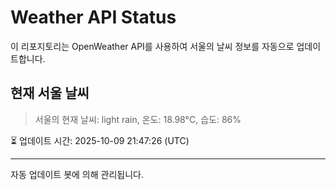 
# Weather API Status

이 리포지토리는 OpenWeather API를 사용하여 서울의 날씨 정보를 자동으로 업데이트합니다.

## 현재 서울 날씨
> 서울의 현재 날씨: light rain, 온도: 18.98°C, 습도: 86%

⏳ 업데이트 시간: 2025-10-09 21:47:26 (UTC)

---
자동 업데이트 봇에 의해 관리됩니다.
